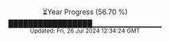 <p align="center">
⏳Year Progress (56.70 %) <br>
█████████████████▁▁▁▁▁▁▁▁▁▁▁▁▁ <br>
<sub>Updated: Fri, 26 Jul 2024 12:34:24 GMT</sub>
</p>

